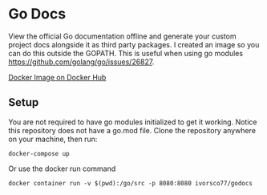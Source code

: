 # Go Docs

View the official Go documentation offline and generate your custom project docs alongside it as third party packages. I created an image so you can do this outside the GOPATH. This is useful when using go modules https://github.com/golang/go/issues/26827.

[Docker Image on Docker Hub](https://hub.docker.com/r/ivorsco77/godocs)

## Setup

You are not required to have go modules initialized to get it working. Notice this repository does not have a go.mod file. Clone the repository anywhere on your machine, then run:

```
docker-compose up
```

Or use the docker run command

```
docker container run -v $(pwd):/go/src -p 8080:8080 ivorsco77/godocs
```
